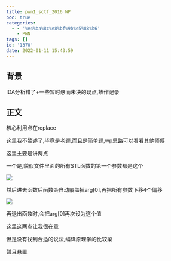 ```yaml
---
title: pwn1_sctf_2016 WP
poc: true
categories:
  - - '%e4%ba%8c%e8%bf%9b%e5%88%b6'
    - PWN
tags: []
id: '1370'
date: 2022-01-11 15:43:59
---
```


## 背景

IDA分析错了+一些暂时悬而未决的疑点,故作记录

## 正文

核心利用点在replace

这里我不赘述了,毕竟是老题,而且是简单题,wp思路可以看看其他师傅

这里主要是讲两点

一个是,貌似文件里面的所有STL函数的第一个参数都是这个

![](https://www.ksroido.art/wp-content/uploads/2022/01/4_BYKE2GQ1KOWLE4V.png)

然后进去函数后函数会自动覆盖掉arg\[0\],再把所有参数下移4个偏移

![](https://www.ksroido.art/wp-content/uploads/2022/01/PAQT36G3T4UT5KY5T-1024x411.png)

再退出函数时,会把arg\[0\]再次设为这个值

这里这两点让我很在意

但是没有找到合适的说法,编译原理学的比较菜

暂且悬置